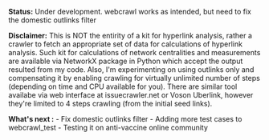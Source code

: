 **Status:** Under development. webcrawl works as intended, but need to fix the domestic outlinks filter

**Disclaimer:** This is NOT the entirity of a kit for hyperlink analysis, rather a crawler to fetch an appropriate set of data for calculations of hyperlink analysis. Such kit for calculations of network centralities and measurements are available via NetworkX package in Python which accept the output resulted from my code. Also, I'm experimenting on using outlinks only and compensating it by enabling crawling for virtually unlimited number of steps (depending on time and CPU available for you). There are similar tool availabe via web interface at issuecrawler.net or Voson Uberlink, however they're limited to 4 steps crawling (from the initial seed links).

**What's next :** - Fix domestic outlinks filter
              - Adding more test cases to webcrawl_test
              - Testing it on anti-vaccine online community
